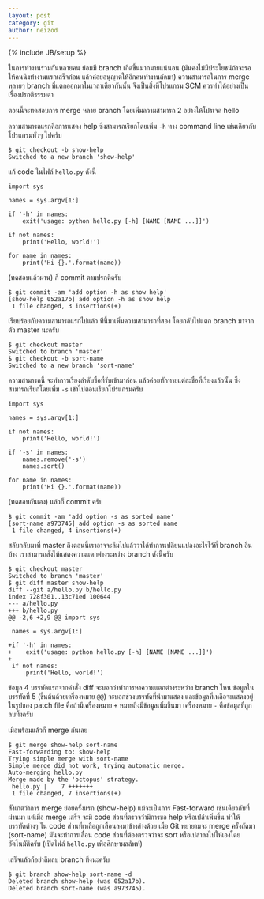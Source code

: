 ```yaml
---
layout: post
category: git
author: neizod
---
```

{% include JB/setup %}

ในการทำงานร่วมกันหลายคน ย่อมมี branch เกิดขึ้นมากมายแน่นอน (มันคงไม่มีประโยชน์ถ้าจะรอให้คนนึงทำงานแรกเสร็จก่อน แล้วค่อยอนุญาตให้อีกคนทำงานถัดมา) ความสามารถในการ merge หลายๆ branch ที่แตกออกมาในเวลาเดียวกันนั้น จึงเป็นสิ่งที่โปรแกรม SCM ควรทำได้อย่างเป็นเรื่องปรกติธรรมดา

ตอนนี้จะทดสอบการ merge หลาย branch โดยเพิ่มความสามารถ 2 อย่างให้โปรเจค hello

ความสามารถแรกคือการแสดง help ซึ่งสามารถเรียกโดยเพิ่ม `-h` ทาง command line เช่นเดียวกับโปรแกรมทั่วๆ ไปครับ

    $ git checkout -b show-help
    Switched to a new branch 'show-help'

แก้ code ในไฟล์ `hello.py` ดังนี้

    import sys

    names = sys.argv[1:]

    if '-h' in names:
        exit('usage: python hello.py [-h] [NAME [NAME ...]]')
        
    if not names:
        print('Hello, world!')

    for name in names:
        print('Hi {}.'.format(name))

(ทดสอบแล้วผ่าน) ก็ commit ตามปรกติครับ

    $ git commit -am 'add option -h as show help'
    [show-help 052a17b] add option -h as show help
     1 file changed, 3 insertions(+)

เรียบร้อยกับความสามารถแรกไปแล้ว ทีนี้มาเพิ่มความสามารถที่สอง โดยกลับไปแตก branch มาจากตัว master นะครับ

    $ git checkout master 
    Switched to branch 'master'
    $ git checkout -b sort-name
    Switched to a new branch 'sort-name'

ความสามารถนี้ จะทำการเรียงลำดับชื่อที่รับเข้ามาก่อน แล้วค่อยทักทายแต่ละชื่อที่เรียงแล้วนั้น ซึ่งสามารถเรียกโดยเพิ่ม `-s` เข้าไปตอนเรียกโปรแกรมครับ

    import sys

    names = sys.argv[1:]

    if not names:
        print('Hello, world!')

    if '-s' in names:
        names.remove('-s')
        names.sort()

    for name in names:
        print('Hi {}.'.format(name))

(ทดสอบกันเอง) แล้วก็ commit ครับ

    $ git commit -am 'add option -s as sorted name'
    [sort-name a973745] add option -s as sorted name
     1 file changed, 4 insertions(+)

สลับกลับมาที่ master ถึงตอนนี้เราอาจจะลืมไปแล้วว่าได้ทำการเปลี่ยนแปลงอะไรไว้ที่ branch อื่นบ้าง เราสามารถสั่งให้แสดงความแตกต่างระหว่าง branch ดังนี้ครับ

    $ git checkout master 
    Switched to branch 'master'
    $ git diff master show-help 
    diff --git a/hello.py b/hello.py
    index 728f301..13c71ed 100644
    --- a/hello.py
    +++ b/hello.py
    @@ -2,6 +2,9 @@ import sys
     
     names = sys.argv[1:]
     
    +if '-h' in names:
    +    exit('usage: python hello.py [-h] [NAME [NAME ...]]')
    +
     if not names:
         print('Hello, world!')

ข้อมูล 4 บรรทัดแรกจากคำสั่ง diff จะบอกว่าทำการหาความแตกต่างระหว่าง branch ไหน ข้อมูลในบรรทัดที่ 5 (ขึ้นต้นด้วยเครื่องหมาย `@@`) จะบอกช่วงบรรทัดที่นำมาแสดง และข้อมูลที่เหลือจะแสดงอยู่ในรูปของ patch file คือถ้ามีเครื่องหมาย `+` หมายถึงมีข้อมูลเพิ่มขึ้นมา เครื่องหมาย `-` คือข้อมูลที่ถูกลบทิ้งครับ

เมื่อพร้อมแล้วก็ merge กันเลย 

    $ git merge show-help sort-name 
    Fast-forwarding to: show-help
    Trying simple merge with sort-name
    Simple merge did not work, trying automatic merge.
    Auto-merging hello.py
    Merge made by the 'octopus' strategy.
     hello.py |    7 +++++++
     1 file changed, 7 insertions(+)

สังเกตว่าการ merge ย่อยครั้งแรก (show-help) แม้จะเป็นการ Fast-forward เช่นเดียวกับที่ผ่านมา แต่เมื่อ merge เสร็จ จะมี code ส่วนที่ตรวจว่ามีการขอ help หรือเปล่าเพิ่มขึ้น ทำให้บรรทัดต่างๆ ใน code ส่วนที่เหลือถูกเลื่อนลงมาข้างล่างด้วย เมื่อ Git พยายามจะ merge ครั้งถัดมา (sort-name) มันจะทำการเลื่อน code ส่วนที่ต้องตรวจว่าจะ sort หรือเปล่าลงไปให้เองโดยอัตโนมัติครับ (เปิดไฟล์ `hello.py` เพื่อศึกษาผลลัพท์)

เสร็จแล้วก็อย่าลืมลบ branch ทิ้งนะครับ

    $ git branch show-help sort-name -d
    Deleted branch show-help (was 052a17b).
    Deleted branch sort-name (was a973745).

